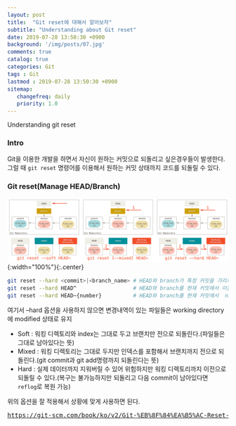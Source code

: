 ```yaml
---
layout: post
title:  "Git reset에 대해서 알아보자"
subtitle: "Understanding about Git reset"
date: 2019-07-28 13:50:30 +0900
background: '/img/posts/07.jpg'
comments: true
catalog: true
categories: Git
tags : Git
lastmod : 2019-07-28 13:50:30 +0900
sitemap:
   changefreq: daily
   priority: 1.0
---
```


<div class="contentTitle">
Understanding git reset
</div>

### Intro

Git을 이용한 개발을 하면서 자신이 원하는 커밋으로 되돌리고 싶은경우들이 발생한다. 그럴 때 `git reset` 명령어를 이용해서 원하는 커밋 상태까지 코드를 되돌릴 수 있다.

### Git reset(Manage HEAD/Branch)

![Git workflow](/img/Git/git_reset.png){:width="100%"}{:.center}

```bash
git reset --hard <commit>|<branch_name> # HEAD와 branch가 특정 커밋을 가리키도록 수정
git reset --hard HEAD^                  # HEAD와 branch를 현재 커밋에서 이전 커밋을 가리키도록 수정
git reset --hard HEAD~{number}          # HEAD와 branch를 현재 커밋에서  number 전 커밋을 가리키도록 수정
```

여기서 –hard 옵션을 사용하지 않으면 변경내역이 있는 파일들은 working directory에 modified 상태로 유지

- Soft : 워킹 디렉토리와 index는 그대로 두고 브랜치만 전으로 되돌린다.(파일들은 그대로 남아있다는 뜻)
- Mixed : 워킹 디렉토리는 그대로 두지만 인덱스를 포함해서 브랜치까지 전으로 되돌린다.(git commit과 git add명령까지 되돌린다는 뜻)
- Hard : 실제 데이터까지 지워버릴 수 있어 위험하지만 워킹 디렉토리까지 이전으로 되돌릴 수 있다.(복구는 불가능하지만 되돌리고 다음 commit이 남아있다면 `reflog`로 복원 가능)

위의 옵션을 잘 적용해서 상황에 맞게 사용하면 된다.

<pre>
<a href="https://git-scm.com/book/ko/v2/Git-%EB%8F%84%EA%B5%AC-Reset-%EB%AA%85%ED%99%95%ED%9E%88-%EC%95%8C%EA%B3%A0-%EA%B0%80%EA%B8%B0">https://git-scm.com/book/ko/v2/Git-%EB%8F%84%EA%B5%AC-Reset-%EB%AA%85%ED%99%95%ED%9E%88-%EC%95%8C%EA%B3%A0-%EA%B0%80%EA%B8%B0</a>
</pre>
